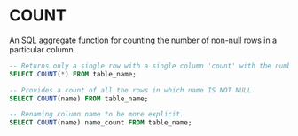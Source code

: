 # COUNT
An SQL aggregate function for counting the number of non-null rows in a particular column.
```SQL
-- Returns only a single row with a single column 'count' with the number of results of the whole set.
SELECT COUNT(*) FROM table_name;

-- Provides a count of all the rows in which name IS NOT NULL.
SELECT COUNT(name) FROM table_name;

-- Renaming column name to be more explicit.
SELECT COUNT(name) name_count FROM table_name;
```